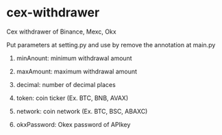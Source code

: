 # cex-withdrawer
Cex withdrawer of Binance, Mexc, Okx

Put parameters at setting.py and use by remove the annotation at main.py


1. minAnount: minimum withdrawal amount

2. maxAmount: maximum withdrawal amount

3. decimal: number of decimal places

4. token: coin ticker (Ex. BTC, BNB, AVAX)

5. network: coin network (Ex. BTC, BSC, ABAXC)

6. okxPassword: Okex password of APIkey
